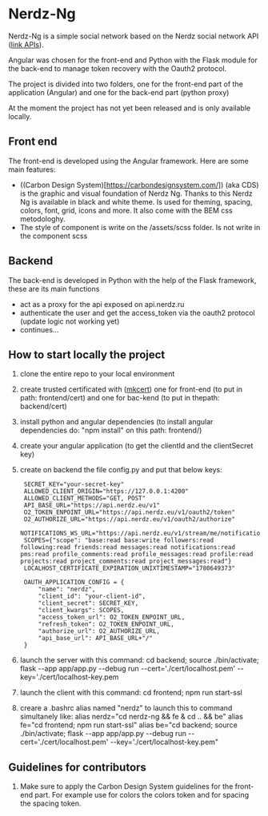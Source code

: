 # Nerdz-Ng

Nerdz-Ng is a simple social network based on the Nerdz social network API ([link APIs](https://api.nerdz.eu/docs)).

Angular was chosen for the front-end and Python with the Flask module for the back-end to manage token recovery with the Oauth2 protocol.

The project is divided into two folders, one for the front-end part of the application (Angular) and one for the back-end part (python proxy)

At the moment the project has not yet been released and is only available locally.

## Front end
The front-end is developed using the Angular framework. Here are some main features:
* ((Carbon Design System)[https://carbondesignsystem.com/]) (aka CDS) is the graphic and visual foundation of Nerdz Ng. Thanks to this Nerdz Ng is available in black and white theme. Is used for theming, spacing, colors, font, grid, icons and more. It also come with the BEM css metodologhy.
* The style of component is write on the /assets/scss folder. Is not write in the component scss

## Backend
The back-end is developed in Python with the help of the Flask framework, these are its main functions
* act as a proxy for the api exposed on api.nerdz.ru
* authenticate the user and get the access_token via the oauth2 protocol (update logic not working yet)
* continues...

## How to start locally the project
1. clone the entire repo to your local environment
2. create trusted certificated with ([mkcert](https://github.com/FiloSottile/mkcert)) one for front-end (to put in path: frontend/cert) and one for bac-kend (to put in thepath: backend/cert)
3. install python and angular dependencies (to install angular dependencies do: "npm install" on this path: frontend/)
4. create your angular application (to get the clientId and the clientSecret key)
5. create on backend the file config.py and put that below keys:

        SECRET_KEY="your-secret-key"
        ALLOWED_CLIENT_ORIGIN="https://127.0.0.1:4200"
        ALLOWED_CLIENT_METHODS="GET, POST"
        API_BASE_URL="https://api.nerdz.eu/v1"
        O2_TOKEN_ENPOINT_URL="https://api.nerdz.eu/v1/oauth2/token"
        O2_AUTHORIZE_URL="https://api.nerdz.eu/v1/oauth2/authorize"
        NOTIFICATIONS_WS_URL="https://api.nerdz.eu/v1/stream/me/notifications"
        SCOPES={"scope": "base:read base:write followers:read following:read friends:read messages:read notifications:read pms:read profile_comments:read profile_messages:read profile:read projects:read project_comments:read project_messages:read"}
        LOCALHOST_CERTIFICATE_EXPIRATION_UNIXTIMESTAMP="1780649373"

        OAUTH_APPLICATION_CONFIG = {
            "name": "nerdz",
            "client_id": "your-client-id",
            "client_secret": SECRET_KEY,
            "client_kwargs": SCOPES,
            "access_token_url": O2_TOKEN_ENPOINT_URL,
            "refresh_token": O2_TOKEN_ENPOINT_URL,
            "authorize_url": O2_AUTHORIZE_URL,
            "api_base_url": API_BASE_URL+"/"
        }
6. launch the server with this command:
        cd backend; source ./bin/activate; flask --app app/app.py --debug run --cert='./cert/localhost.pem' --key='./cert/localhost-key.pem
7. launch the client with this command:
        cd frontend; npm run start-ssl
8. creare a .bashrc alias named "nerdz" to launch this to command simultanely like:
    alias nerdz="cd nerdz-ng && fe & cd .. && be"
    alias fe="cd frontend; npm run start-ssl"
    alias be="cd backend; source ./bin/activate; flask --app app/app.py --debug run --cert='./cert/localhost.pem' --key='./cert/localhost-key.pem"

## Guidelines for contributors
1. Make sure to apply the Carbon Design System guidelines for the front-end part. For example use for colors the colors token and for spacing the spacing token. 